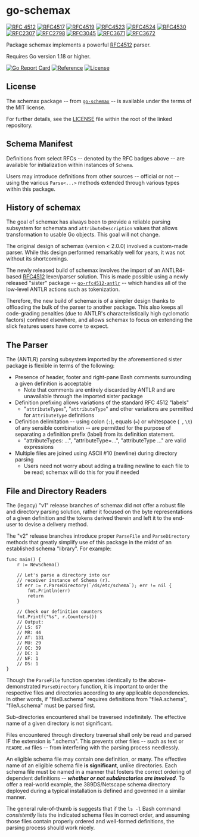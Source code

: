 # go-schemax

[![RFC 4512](https://img.shields.io/badge/RFC-4512-blue?cacheSeconds=500000)](https://datatracker.ietf.org/doc/html/rfc4512) [![RFC4517](https://img.shields.io/badge/RFC-4517-blue?cacheSeconds=500000)](https://datatracker.ietf.org/doc/html/rfc4517) [![RFC4519](https://img.shields.io/badge/RFC-4519-blue?cacheSeconds=500000)](https://datatracker.ietf.org/doc/html/rfc4519) [![RFC4523](https://img.shields.io/badge/RFC-4523-blue?cacheSeconds=500000)](https://datatracker.ietf.org/doc/html/rfc4523) [![RFC4524](https://img.shields.io/badge/RFC-4524-blue?cacheSeconds=500000)](https://datatracker.ietf.org/doc/html/rfc4524) [![RFC4530](https://img.shields.io/badge/RFC-4530-blue?cacheSeconds=500000)](https://datatracker.ietf.org/doc/html/rfc4530) [![RFC2307](https://img.shields.io/badge/RFC-2307-blue?cacheSeconds=500000)](https://datatracker.ietf.org/doc/html/rfc2307) [![RFC2798](https://img.shields.io/badge/RFC-2798-blue?cacheSeconds=500000)](https://datatracker.ietf.org/doc/html/rfc2798) [![RFC3045](https://img.shields.io/badge/RFC-3045-blue?cacheSeconds=500000)](https://datatracker.ietf.org/doc/html/rfc3045) [![RFC3671](https://img.shields.io/badge/RFC-3671-blue?cacheSeconds=500000)](https://datatracker.ietf.org/doc/html/rfc3671) [![RFC3672](https://img.shields.io/badge/RFC-3672-blue?cacheSeconds=500000)](https://datatracker.ietf.org/doc/html/rfc3672)

Package schemax implements a powerful [RFC4512](https://www.rfc-editor.org/rfc/rfc4512.txt) parser.

Requires Go version 1.18 or higher.

[![Go Report Card](https://goreportcard.com/badge/JesseCoretta/go-schemax)](https://goreportcard.com/report/github.com/JesseCoretta/go-schemax) [![Reference](https://pkg.go.dev/badge/github.com/JesseCoretta/go-schemax.svg)](https://pkg.go.dev/github.com/JesseCoretta/go-schemax) [![License](https://img.shields.io/badge/license-MIT-brightgreen.svg?style=flat)](https://github.com/JesseCoretta/go-schemax/blob/main/LICENSE)

## License

The schemax package -- from [`go-schemax`](http://github.com/JesseCoretta/go-schemax) -- is available under the terms of the MIT license.

For further details, see the [LICENSE](/LICENSE) file within the root of the linked repository.

## Schema Manifest

Definitions from select RFCs -- denoted by the RFC badges above -- are available for initialization within instances of `Schema`.

Users may introduce definitions from other sources -- official or not -- using the various `Parse<...>` methods extended through various types within this package.

## History of schemax

The goal of schemax has always been to provide a reliable parsing subsystem for schemata and `attributeDescription` values that allows transformation to usable Go objects. This goal will not change.

The original design of schemax (version < 2.0.0) involved a custom-made parser. While this design performed remarkably well for years, it was not without its shortcomings.

The newly released build of schemax involves the import of an ANTLR4-based [RFC4512](https://www.rfc-editor.org/rfc/rfc4512.txt) lexer/parser solution. This is made possible using a newly released "sister" package -- [`go-rfc4512-antlr`](https://github.com/JesseCoretta/go-rfc4512-antlr) -- which handles all of the low-level ANTLR actions such as tokenization.

Therefore, the new build of schemax is of a simpler design thanks to offloading the bulk of the parser to another package. This also keeps all code-grading penalties (due to ANTLR's characteristically high cyclomatic factors) confined elsewhere, and allows schemax to focus on extending the slick features users have come to expect.

## The Parser

The (ANTLR) parsing subsystem imported by the aforementioned sister package is flexible in terms of the following:

  - Presence of header, footer and right-pane Bash comments surrounding a given definition is acceptable
    - Note that comments are entirely discarded by ANTLR and are unavailable through the imported sister package
  - Definition prefixing allows variations of the standard RFC 4512 "labels"
    - "`attributeTypes`", "`attributeType`" and other variations are permitted for `AttributeType` definitions
  - Definition delimitation -- using colon (`:`), equals (`=`) or whitespace (` `, `\t`) of any sensible combination -- are permitted for the purpose of separating a definition prefix (label) from its definition statement.
    - "attributeTypes: ...", "attributeType=...", "attributeType ..." are valid expressions
  - Multiple files are joined using ASCII #10 (newline) during directory parsing
    - Users need not worry about adding a trailing newline to each file to be read; schemax will do this for you if needed

## File and Directory Readers

The (legacy) "v1" release branches of schemax did not offer a robust file and directory parsing solution, rather it focused on the byte representations of a given definition and the tokens derived therein and left it to the end-user to devise a delivery method.

The "v2" release branches introduce proper `ParseFile` and `ParseDirectory` methods that greatly simplify use of this package in the midst of an established schema "library".  For example:

```
func main() {
	r := NewSchema()

	// Let's parse a directory into our
	// receiver instance of Schema (r).
	if err := r.ParseDirectory(`/ds/etc/schema`); err != nil {
		fmt.Println(err)
		return
	}

	// Check our definition counters
	fmt.Printf("%s", r.Counters())
	// Output:
	// LS: 67
	// MR: 44
	// AT: 131
	// MU: 29
	// OC: 39
	// DC: 1
	// NF: 1
	// DS: 1
}
```

Though the `ParseFile` function operates identically to the above-demonstrated `ParseDirectory` function, it is important to order the respective files and directories according to any applicable dependencies.  In other words, if "fileB.schema" requires definitions from "fileA.schema", "fileA.schema" must be parsed first.

Sub-directories encountered shall be traversed indefinitely. The effective name of a given directory is not significant.

Files encountered through directory traversal shall only be read and parsed IF the extension is ".schema".  This prevents other files -- such as text or `README.md` files -- from interfering with the parsing process needlessly.

An eligible schema file may contain one definition, or many. The effective name of an eligible schema file **is significant**, unlike directories.  Each schema file must be named in a manner that fosters the correct ordering of dependent definitions -- **_whether or not subdirectories are involved_**. To offer a real-world example, the 389DS/Netscape schema directory deployed during a typical installation is defined and governed in a similar manner.

The general rule-of-thumb is suggests that if the `ls -l` Bash command _consistently_ lists the indicated schema files in correct order, and assuming those files contain properly ordered and well-formed definitions, the parsing process should work nicely.

